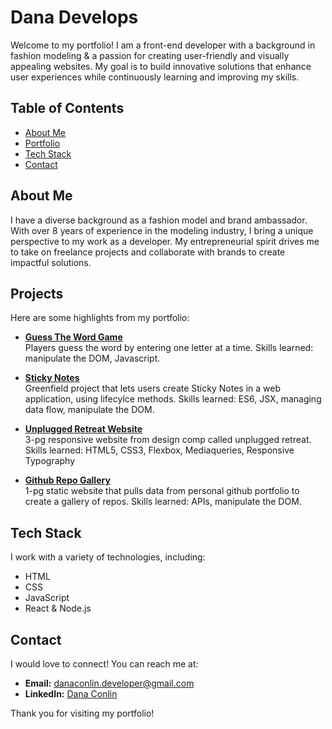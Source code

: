 # Dana Develops

Welcome to my portfolio! I am a front-end developer with a background in fashion modeling & a passion for creating user-friendly and visually appealing websites. My goal is to build innovative solutions that enhance user experiences while continuously learning and improving my skills.

## Table of Contents

- [About Me](#about-me)
- [Portfolio](#projects)
- [Tech Stack](#skills)
- [Contact](#contact)

## About Me

I have a diverse background as a fashion model and brand ambassador. With over 8 years of experience in the modeling industry, I bring a unique perspective to my work as a developer. My entrepreneurial spirit drives me to take on freelance projects and collaborate with brands to create impactful solutions.

## Projects

Here are some highlights from my portfolio:

- **[Guess The Word Game](#)**  
  Players guess the word by entering one letter at a time. Skills learned: manipulate the DOM, Javascript.

- **[Sticky Notes](#)**  
  Greenfield project that lets users create Sticky Notes in a web application, using lifecylce methods. Skills learned: ES6, JSX, managing data flow, manipulate the DOM.

- **[Unplugged Retreat Website](#)**  
  3-pg responsive website from design comp called unplugged retreat. Skills learned: HTML5, CSS3, Flexbox, Mediaqueries, Responsive Typography

- **[Github Repo Gallery](#)**  
  1-pg static website that pulls data from personal github portfolio to create a gallery of repos. Skills learned: APIs, manipulate the DOM.

## Tech Stack

I work with a variety of technologies, including:

- HTML
- CSS
- JavaScript
- React & Node.js

## Contact

I would love to connect! You can reach me at:

- **Email:** [danaconlin.developer@gmail.com](mailto:your-email@example.com)
- **LinkedIn:** [Dana Conlin](https://www.linkedin.com/in/danaconlin)

Thank you for visiting my portfolio!